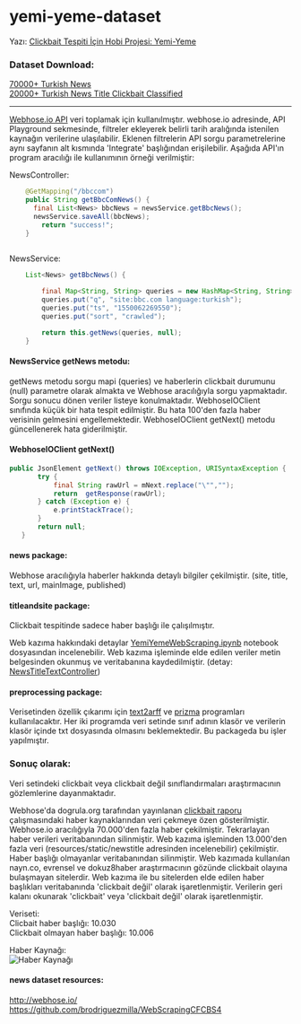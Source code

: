 # yemi-yeme-dataset
Yazı: [Clickbait Tespiti İçin Hobi Projesi: Yemi-Yeme](https://medium.com/@suleymancan/clickbait-tespiti-i%CC%87%C3%A7in-hobi-projesi-yemi-yeme-8dba667f5f0b)

### Dataset Download: <br/>
[70000+ Turkish News](https://www.kaggle.com/suleymancan/turkishnews70000)<br/>
[20000+ Turkish  News Title Clickbait Classified](https://www.kaggle.com/suleymancan/turkishnewstitle20000clickbaitclassified)

<hr>

[Webhose.io API](https://github.com/Webhose/webhoseio-java-sdk) veri toplamak için kullanılmıştır.
webhose.io adresinde, API Playground sekmesinde, filtreler ekleyerek belirli tarih aralığında istenilen kaynağın verilerine ulaşılabilir.
Eklenen filtrelerin API sorgu parametrelerine aynı sayfanın alt kısmında 'Integrate' başlığından erişilebilir.
Aşağıda API'ın program aracılığı ile kullanımının örneği verilmiştir:

NewsController:
```java
	@GetMapping("/bbccom")
	public String getBbcComNews() {
	  final List<News> bbcNews = newsService.getBbcNews();
	  newsService.saveAll(bbcNews);
		return "success!";
	}
	
```
NewsService:
```java
	List<News> getBbcNews() {

		final Map<String, String> queries = new HashMap<String, String>();
		queries.put("q", "site:bbc.com language:turkish");
		queries.put("ts", "1550062269550");
		queries.put("sort", "crawled");

		return this.getNews(queries, null);
	}
```
#### NewsService getNews metodu: 
getNews metodu sorgu mapi (queries) ve haberlerin clickbait durumunu (null) parametre olarak almakta ve Webhose aracılığıyla sorgu yapmaktadır.
Sorgu sonucu dönen veriler listeye konulmaktadır. WebhoseIOClient sınıfında küçük bir hata tespit edilmiştir. Bu hata 100'den fazla haber verisinin gelmesini engellemektedir. WebhoseIOClient getNext() metodu güncellenerek hata giderilmiştir.
#### WebhoseIOClient getNext()
 ```java
 public JsonElement getNext() throws IOException, URISyntaxException {
 		try {
 			final String rawUrl = mNext.replace("\"","");
 			return  getResponse(rawUrl);
 		} catch (Exception e) {
 			e.printStackTrace();
 		}
 		return null;
 	}
```
#### news package:
Webhose aracılığıyla haberler hakkında detaylı bilgiler çekilmiştir. (site, title, text, url, mainImage, published)
#### titleandsite package:
Clickbait tespitinde sadece haber başlığı ile çalışılmıştır.

Web kazıma hakkındaki detaylar [YemiYemeWebScraping.ipynb](https://github.com/suleymancan/yemi-yeme-dataset/blob/master/YemiYemeWebScraping.ipynb) notebook dosyasından incelenebilir.
Web kazıma işleminde elde edilen veriler metin belgesinden okunmuş ve veritabanına kaydedilmiştir. (detay: [NewsTitleTextController](https://github.com/suleymancan/yemi-yeme-dataset/blob/master/src/main/java/com/clickbait/dataset/titleandsite/NewsTitleTextController.java))

#### preprocessing package:
Verisetinden özellik çıkarımı için [text2arff](http://www.kemik.yildiz.edu.tr/?id=25) ve [prizma](https://code.google.com/archive/p/prizma-text-classification/)  programları kullanılacaktır. Her iki programda veri setinde sınıf adının klasör  ve verilerin klasör içinde txt dosyasında olmasını beklemektedir. Bu packageda bu işler yapılmıştır.


### Sonuç olarak:
Veri setindeki clickbait veya clickbait değil sınıflandırmaları araştırmacının gözlemlerine dayanmaktadır. 

Webhose'da dogrula.org tarafından yayınlanan [clickbait raporu](https://dogrula.org/wp-content/uploads/2018/02/CLICKBAIT-RAPORU-2017-1.pdf) çalışmasındaki haber kaynaklarından veri çekmeye özen gösterilmiştir. Webhose.io aracılığıyla 70.000'den fazla haber çekilmiştir. Tekrarlayan haber verileri veritabanından silinmiştir. Web kazıma işleminden 13.000'den fazla veri (resources/static/newstitle adresinden incelenebilir) çekilmiştir. Haber başlığı olmayanlar veritabanından silinmiştir.
Web kazımada kullanılan nayn.co, evrensel ve dokuz8haber araştırmacının gözünde clickbait olayına bulaşmayan sitelerdir. Web kazıma ile bu sitelerden elde edilen haber başlıkları  veritabanında 'clickbait değil' olarak işaretlenmiştir. Verilerin geri kalanı okunarak 'clickbait' veya 'clickbait değil' olarak işaretlenmiştir.


Veriseti:<br/>
Clicbait haber başlığı: 10.030 <br/>
Clickbait olmayan haber başlığı: 10.006

Haber Kaynağı: <br/>
![Haber Kaynağı](https://suleymancanblog.files.wordpress.com/2019/05/habersayisi.png)

#### news dataset resources:
http://webhose.io/ <br/>
https://github.com/brodriguezmilla/WebScrapingCFCBS4

